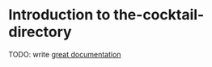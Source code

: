 # Introduction to the-cocktail-directory

TODO: write [great documentation](http://jacobian.org/writing/great-documentation/what-to-write/)

